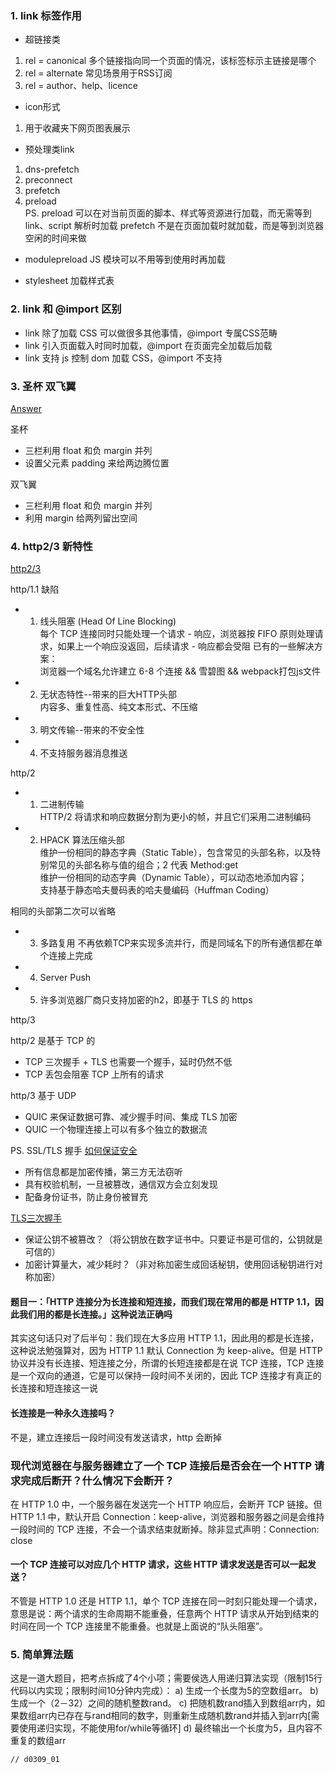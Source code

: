 
### 1. link 标签作用

- 超链接类 
1. rel = canonical 多个链接指向同一个页面的情况，该标签标示主链接是哪个
2. rel = alternate 常见场景用于RSS订阅
3. rel = author、help、licence

- icon形式
1. 用于收藏夹下网页图表展示

- 预处理类link
1. dns-prefetch
2. preconnect
3. prefetch
4. preload  
PS. 
preload 可以在对当前页面的脚本、样式等资源进行加载，而无需等到 link、script 解析时加载
prefetch 不是在页面加载时就加载，而是等到浏览器空闲的时间来做

- modulepreload
JS 模块可以不用等到使用时再加载

- stylesheet
加载样式表



### 2. link 和 @import 区别
- link 除了加载 CSS 可以做很多其他事情，@import 专属CSS范畴
- link 引入页面载入时同时加载，@import 在页面完全加载后加载
- link 支持 js 控制 dom 加载 CSS，@import 不支持


### 3. 圣杯 双飞翼

[Answer](https://github.com/haizlin/fe-interview/issues/2)

圣杯
- 三栏利用 float 和负 margin 并列
- 设置父元素 padding 来给两边腾位置

双飞翼
- 三栏利用 float 和负 margin 并列
- 利用 margin 给两列留出空间



### 4. http2/3 新特性

[http2/3](https://juejin.im/post/5d9abde7e51d4578110dc77f)

http/1.1 缺陷
- 1. 线头阻塞 (Head Of Line Blocking)  
每个 TCP 连接同时只能处理一个请求 - 响应，浏览器按 FIFO 原则处理请求，如果上一个响应没返回，后续请求 - 响应都会受阻
已有的一些解决方案：  
浏览器一个域名允许建立 6-8 个连接 && 雪碧图 && webpack打包js文件

- 2. 无状态特性--带来的巨大HTTP头部  
内容多、重复性高、纯文本形式、不压缩

- 3. 明文传输--带来的不安全性

- 4. 不支持服务器消息推送

http/2  
- 1. 二进制传输  
HTTP/2 将请求和响应数据分割为更小的帧，并且它们采用二进制编码

- 2. HPACK 算法压缩头部  
维护一份相同的静态字典（Static Table），包含常见的头部名称，以及特别常见的头部名称与值的组合；2 代表 Method:get  
维护一份相同的动态字典（Dynamic Table），可以动态地添加内容；  
支持基于静态哈夫曼码表的哈夫曼编码（Huffman Coding）

相同的头部第二次可以省略

- 3. 多路复用
不再依赖TCP来实现多流并行，而是同域名下的所有通信都在单个连接上完成

- 4. Server Push

- 5. 许多浏览器厂商只支持加密的h2，即基于 TLS 的 https

http/3  

http/2 是基于 TCP 的
- TCP 三次握手 + TLS 也需要一个握手，延时仍然不低
- TCP 丢包会阻塞 TCP 上所有的请求

http/3 基于 UDP
- QUIC 来保证数据可靠、减少握手时间、集成 TLS 加密
- QUIC 一个物理连接上可以有多个独立的数据流

PS. SSL/TLS 握手
[如何保证安全](https://juejin.im/post/5ba192d45188255c7d212da8)  
- 所有信息都是加密传播，第三方无法窃听
- 具有校验机制，一旦被篡改，通信双方会立刻发现
- 配备身份证书，防止身份被冒充

[TLS三次握手](http://www.ruanyifeng.com/blog/2014/02/ssl_tls.html)
- 保证公钥不被篡改？（将公钥放在数字证书中。只要证书是可信的，公钥就是可信的）
- 加密计算量大，减少耗时？（非对称加密生成回话秘钥，使用回话秘钥进行对称加密）


#### 题目一：「HTTP 连接分为长连接和短连接，而我们现在常用的都是 HTTP 1.1，因此我们用的都是长连接。」这种说法正确吗

其实这句话只对了后半句：我们现在大多应用 HTTP 1.1，因此用的都是长连接，这种说法勉强算对，因为 HTTP 1.1 默认 Connection 为 keep-alive。但是 HTTP 协议并没有长连接、短连接之分，所谓的长短连接都是在说 TCP 连接，TCP 连接是一个双向的通道，它是可以保持一段时间不关闭的，因此 TCP 连接才有真正的长连接和短连接这一说


#### 长连接是一种永久连接吗？

不是，建立连接后一段时间没有发送请求，http 会断掉

### 现代浏览器在与服务器建立了一个 TCP 连接后是否会在一个 HTTP 请求完成后断开？什么情况下会断开？

在 HTTP 1.0 中，一个服务器在发送完一个 HTTP 响应后，会断开 TCP 链接。但 HTTP 1.1 中，默认开启 Connection：keep-alive，浏览器和服务器之间是会维持一段时间的 TCP 连接，不会一个请求结束就断掉。除非显式声明：Connection: close

#### 一个 TCP 连接可以对应几个 HTTP 请求，这些 HTTP 请求发送是否可以一起发送？

不管是 HTTP 1.0 还是 HTTP 1.1，单个 TCP 连接在同一时刻只能处理一个请求，意思是说：两个请求的生命周期不能重叠，任意两个 HTTP 请求从开始到结束的时间在同一个 TCP 连接里不能重叠。也就是上面说的“队头阻塞”。



### 5. 简单算法题

这是一道大题目，把考点拆成了4个小项；需要侯选人用递归算法实现（限制15行代码以内实现；限制时间10分钟内完成）：
a) 生成一个长度为5的空数组arr。
b) 生成一个（2－32）之间的随机整数rand。
c) 把随机数rand插入到数组arr内，如果数组arr内已存在与rand相同的数字，则重新生成随机数rand并插入到arr内[需要使用递归实现，不能使用for/while等循环]
d) 最终输出一个长度为5，且内容不重复的数组arr

```
// d0309_01
```
